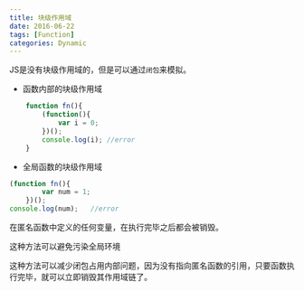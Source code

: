 ```yaml
---
title: 块级作用域
date: 2016-06-22
tags: [Function]
categories: Dynamic
---
```


JS是没有块级作用域的，但是可以通过`闭包`来模拟。

- 函数内部的块级作用域

```javascript
    function fn(){
        (function(){
            var i = 0;
        })();
        console.log(i); //error
    }
```

- 全局函数的块级作用域

```javascript
(function fn(){
        var num = 1;
    })();
console.log(num);   //error
```

在匿名函数中定义的任何变量，在执行完毕之后都会被销毁。

这种方法可以避免污染全局环境

这种方法可以减少闭包占用内部问题，因为没有指向匿名函数的引用，只要函数执行完毕，就可以立即销毁其作用域链了。
